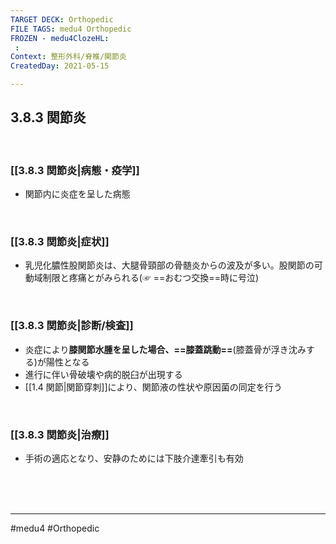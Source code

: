 ```yaml
---
TARGET DECK: Orthopedic
FILE TAGS: medu4 Orthopedic
FROZEN - medu4ClozeHL:
 : 
Context: 整形外科/脊椎/関節炎
CreatedDay: 2021-05-15

---
```


## 3.8.3 関節炎

<br>

### [[3.8.3 関節炎|病態・疫学]]
* 関節内に炎症を呈した病態

<br>

### [[3.8.3 関節炎|症状]]
* 乳児化膿性股関節炎は、大腿骨頸部の骨髄炎からの波及が多い。股関節の可動域制限と疼痛とがみられる(☞ ==おむつ交換==時に号泣)
<!--ID: 1621069649822-->


<br>

### [[3.8.3 関節炎|診断/検査]]
* 炎症により**膝関節水腫を呈した場合、==膝蓋跳動==**(膝蓋骨が浮き沈みする)が陽性となる
* 進行に伴い骨破壊や病的脱臼が出現する
* [[1.4 関節|関節穿刺]]により、関節液の性状や原因菌の同定を行う
<!--ID: 1621069649828-->



<br>

### [[3.8.3 関節炎|治療]]
* 手術の適応となり、安静のためには下肢介達牽引も有効

<br><br><br>

---
#medu4 #Orthopedic 
